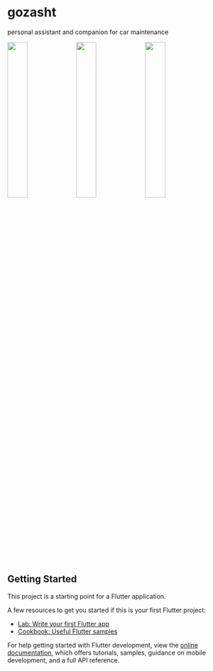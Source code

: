 # gozasht

personal assistant and companion for car maintenance

<img src="https://github.com/ali-yazdanyar/Gozasht/assets/74948580/b76da369-eb6f-4a8c-a3c4-fefde08e10dc" width="30%" >
<img src="https://github.com/ali-yazdanyar/Gozasht/assets/74948580/9d4bb702-4afa-4055-b886-0cb98672dc81" width="30%" >
<img src="https://github.com/ali-yazdanyar/Gozasht/assets/74948580/7bcb8f52-6d84-4602-9a3a-157d263f16ba" width="30%" >





## Getting Started

This project is a starting point for a Flutter application.

A few resources to get you started if this is your first Flutter project:

- [Lab: Write your first Flutter app](https://docs.flutter.dev/get-started/codelab)
- [Cookbook: Useful Flutter samples](https://docs.flutter.dev/cookbook)

For help getting started with Flutter development, view the
[online documentation](https://docs.flutter.dev/), which offers tutorials,
samples, guidance on mobile development, and a full API reference.
